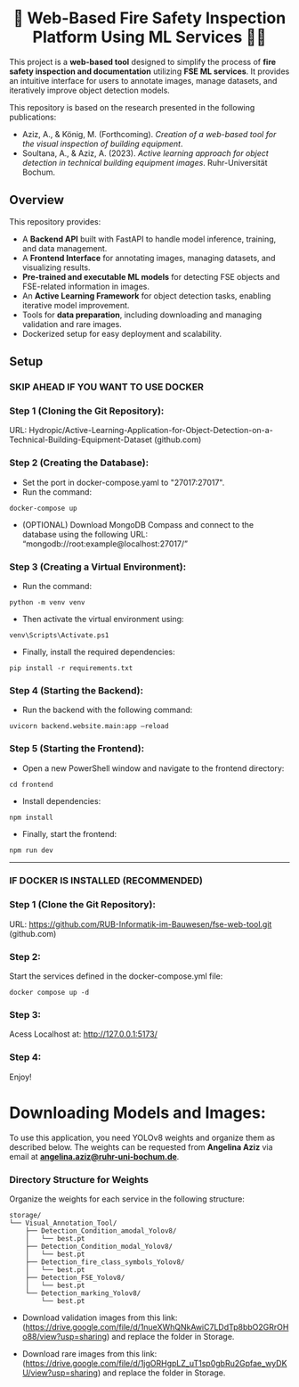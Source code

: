 </div>

<h1 align="center">🧯 Web-Based Fire Safety Inspection Platform Using ML Services 🤖📸</h1>
<p align="center">

This project is a **web-based tool** designed to simplify the process of **fire safety inspection and documentation** utilizing **FSE ML services**. 
It provides an intuitive interface for users to annotate images, manage datasets, and iteratively improve object detection models. 

This repository is based on the research presented in the following publications:
- Aziz, A., & König, M. (Forthcoming). *Creation of a web-based tool for the visual inspection of building equipment*.
- Soultana, A., & Aziz, A. (2023). *Active learning approach for object detection in technical building equipment images*. Ruhr-Universität Bochum.


## Overview


This repository provides:
- A **Backend API** built with FastAPI to handle model inference, training, and data management.
- A **Frontend Interface** for annotating images, managing datasets, and visualizing results.
- **Pre-trained and executable ML models** for detecting FSE objects and FSE-related information in images.
- An **Active Learning Framework** for object detection tasks, enabling iterative model improvement.
- Tools for **data preparation**, including downloading and managing validation and rare images.
- Dockerized setup for easy deployment and scalability.

## Setup


### SKIP AHEAD IF YOU WANT TO USE DOCKER

### Step 1 (Cloning the Git Repository):

URL: Hydropic/Active-Learning-Application-for-Object-Detection-on-a-Technical-Building-Equipment-Dataset (github.com)

### Step 2 (Creating the Database):
  - Set the port in docker-compose.yaml to "27017:27017".
  - Run the command:  
  ```
  docker-compose up 
  ```
  - (OPTIONAL) Download MongoDB Compass and connect to the database using the following URL:     
 “mongodb://root:example@localhost:27017/”

### Step 3 (Creating a Virtual Environment):
  - Run the command: 
  ```
  python -m venv venv
  ```
  - Then activate the virtual environment using: 
  ```
  venv\Scripts\Activate.ps1
  ```
  - Finally, install the required dependencies: 
  ```
  pip install -r requirements.txt
  ```

### Step 4 (Starting the Backend):
  - Run the backend with the following command: 
  ```
  uvicorn backend.website.main:app –reload
  ```

### Step 5 (Starting the Frontend):
  - Open a new PowerShell window and navigate to the frontend directory: 
  ```
  cd frontend
  ```
  - Install dependencies: 
  ```
  npm install
  ```
  - Finally, start the frontend: 
  ```
  npm run dev
  ```




---------------------

### IF DOCKER IS INSTALLED (RECOMMENDED)

### Step 1 (Clone the Git Repository):

URL: https://github.com/RUB-Informatik-im-Bauwesen/fse-web-tool.git (github.com)

### Step 2:
Start the services defined in the docker-compose.yml file:
```
docker compose up -d
```

### Step 3:
Acess Localhost at: http://127.0.0.1:5173/

### Step 4:
Enjoy!


# Downloading Models and Images:
To use this application, you need YOLOv8 weights and organize them as described below. The weights can be requested from **Angelina Aziz** via email at **angelina.aziz@ruhr-uni-bochum.de**.

### Directory Structure for Weights
Organize the weights for each service in the following structure:
```plaintext
storage/
└── Visual_Annotation_Tool/
    ├── Detection_Condition_amodal_Yolov8/
    │   └── best.pt
    ├── Detection_Condition_modal_Yolov8/
    │   └── best.pt
    ├── Detection_fire_class_symbols_Yolov8/
    │   └── best.pt
    ├── Detection_FSE_Yolov8/
    │   └── best.pt
    └── Detection_marking_Yolov8/
        └── best.pt
```
  - Download validation images from this link: (https://drive.google.com/file/d/1nueXWhQNkAwiC7LDdTp8bbO2GRrOHo88/view?usp=sharing) and replace the folder in Storage.
  
  - Download rare images from this link: (https://drive.google.com/file/d/1jgORHgpLZ_uT1sp0gbRu2Gpfae_wyDKU/view?usp=sharing) and replace the folder in Storage.
